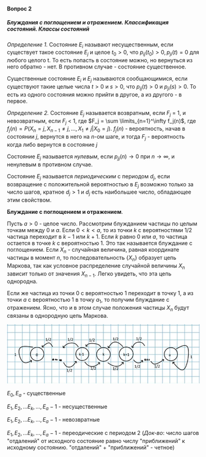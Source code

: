 #### Вопрос 2

##### Блуждания с поглощением и отражением. Классификация состояний. Классы состояний

*Определение 1.* Состояние $E_i$ называют несущественным, если существует такое состояние $E_j$ и целое $t_0 > 0$, что $p_{ij}(t_0) > 0, p_{ji}(t) = 0$ для любого целого t. То есть попасть в состояние можно, но вернуться из него обратно - нет. В противном случае - состояние существенное.

Существенные состояние $E_i$ и $E_j$ называются сообщающимися, если существуют такие целые числа $t>0$ и $s > 0$, что $p_{ij}(t) > 0$ и $p_{ji}(s) > 0$. То есть из одного состояния можно прийти в другое, а из другого - в первое.

*Определение 2.* Состояние $E_j$ называется возвратным, если $F_j$ = 1, и невозвратным, если $F_j$ < 1, где $F_j = \sum \limits_{n=1}^\infty f_j(n)$, где $f_j(n) = P(X_n=j,X_{n-1} \neq j,\ldots,X_1 \neq j|X_0=j)$. $f_j(n)$ - вероятность, начав в состоянии *j*, вернутся в него на *n*-ом шаге, и тогда $F_j$ - вероятность когда либо вернутся в состояние *j*

Состояние $E_j$ называется *нулевым*, если $p_{jj}(n) \rightarrow 0$ при $n \rightarrow \infty$, и ненулевым в противном случае.

Состояние $E_j$ называется *периодическим* с периодом $d_j$, если возвращение с положительной вероятностью в $E_j$ возможно только за число шагов, кратное $d_j > 1$ и $d_j$ есть наибольшее число, обладающее этим свойством.

**Блуждание с поглощением и отражением**.

Пусть $a > 0$ - целое число. Рассмотрим блужданием частицы по целым точкам между 0 и $а$. Если $0 < k < a$, то из точки $k$ с вероятностями 1/2 частица переходит в $k-1$ или $k+1$. Если $k$ равно 0 или $a$, то частица остается в точке $k$ с вероятностью 1. Это так называется блуждание с поглощением. Если $X_n$ - случайная величина, равная координате частицы в момент $n$, то последовательность {$X_n$} образует цепь Маркова, так как условное распределение случайной величины $X_n$ зависит только от значения $X_{n-1}$. Легко увидеть, что эта цепь однородна.

Если же частица из точки 0 с вероятностью 1 переходит в точку 1, а из точки $a$ с вероятностью 1 в точку $a_1$, то получим блуждание с отражением. Ясно, что и в этом случае положения частицы $X_n$ будут связаны в однородную цепь Маркова.  

![image-20220626185436492](./Answer_4_2/image-20220626185436492.png)

$E_0, E_a$ - существенные

$E_1, E_2,...E_k,...,E_a-1$ - несущественные

$E_1, E_2,...E_k,...,E_a-1$ - невозвратные

$E_1, E_2,...E_k,...,E_a-1$ - переодические с периодом 2 (*Док-во*: число шагов "отдалений" от исходного состояние равно числу "приближений" к исходному состоянию. "отдалений" + "приближений" - четное)
